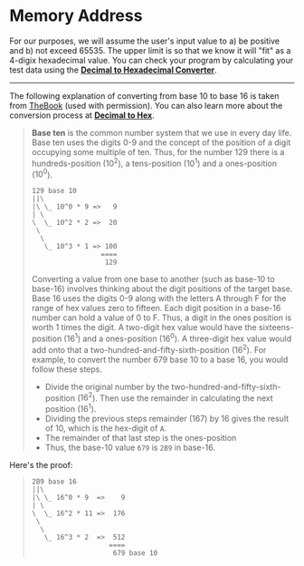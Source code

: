 # Memory Address

For our purposes, we will assume the user's input value to a) be positive and b) not exceed 65535. The upper limit is so that we know it will "fit" as a 4-digix hexadecimal value. You can check your program by calculating your test data using the [**Decimal to Hexadecimal Converter**](https://www.binaryhexconverter.com/decimal-to-hex-converter).

----

The following explanation of converting from base 10 to base 16 is taken from [TheBook](https://programming-0101.github.io/TheBook/Topic/F/Examples/MemoryAddress.html) (used with permission). You can also learn more about the conversion process at [**Decimal to Hex**](https://decimaltohex.com/).

> **Base ten** is the common number system that we use in every day life. Base ten uses the digits 0-9 and the concept of the position of a digit occupying some multiple of ten. Thus, for the number 129 there is a hundreds-position ($10^2$), a tens-position ($10^1$) and a ones-position ($10^0$).
>
> ```text
> 129 base 10
> ||\
> |\ \_ 10^0 * 9 =>   9
> | \
> \  \_ 10^2 * 2 =>  20
>  \
>   \
>    \_ 10^3 * 1 => 100
>                  ====
>                   129
> ```
>
> Converting a value from one base to another (such as base-10 to base-16) involves thinking about the digit positions of the target base. Base 16 uses the digits 0-9 along with the letters A through F for the range of hex values zero to fifteen. Each digit position in a base-16 number can hold a value of 0 to F. Thus, a digit in the ones position is worth 1 times the digit. A two-digit hex value would have the sixteens-position ($16^1$) and a ones-position ($16^0$). A three-digit hex value would add onto that a two-hundred-and-fifty-sixth-position ($16^2$). For example, to convert the number 679 base 10 to a base 16, you would follow these steps.
> 
> - Divide the original number by the two-hundred-and-fifty-sixth-position ($16^2$). Then use the remainder in calculating the next position ($16^1$). 
> - Dividing the previous steps remainder (167) by 16 gives the result of 10, which is the hex-digit of `A`.
> - The remainder of that last step is the ones-position
> - Thus, the base-10 value `679` is `2B9` in base-16.

Here's the proof:

> ```text
> 2B9 base 16
> ||\
> |\ \_ 16^0 * 9  =>    9
> | \
> \  \_ 16^2 * 11 =>  176
>  \
>   \
>    \_ 16^3 * 2  =>  512
>                    ====
>                     679 base 10
> ```

